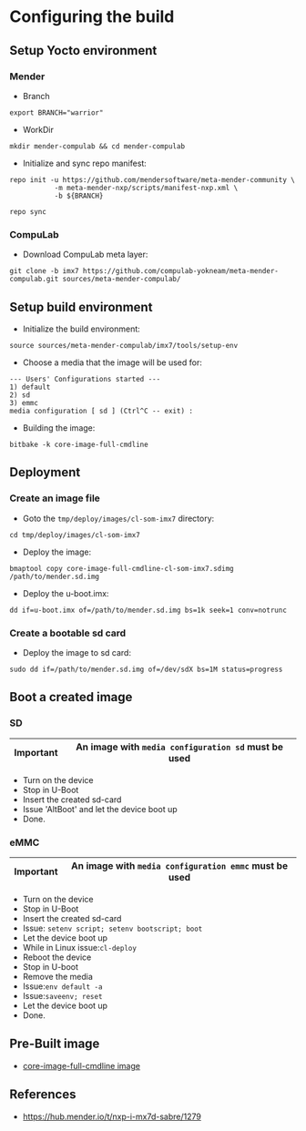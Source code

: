 # Configuring the build

## Setup Yocto environment

### Mender

* Branch
```
export BRANCH="warrior"
```
* WorkDir
```
mkdir mender-compulab && cd mender-compulab
```
* Initialize and sync repo manifest:
```
repo init -u https://github.com/mendersoftware/meta-mender-community \
           -m meta-mender-nxp/scripts/manifest-nxp.xml \
           -b ${BRANCH}

repo sync
```

### CompuLab

* Download CompuLab meta layer:
```
git clone -b imx7 https://github.com/compulab-yokneam/meta-mender-compulab.git sources/meta-mender-compulab/
```

## Setup build environment
* Initialize the build environment:
```
source sources/meta-mender-compulab/imx7/tools/setup-env
```

* Choose a media that the image will be used for:
```
--- Users' Configurations started ---
1) default
2) sd
3) emmc
media configuration [ sd ] (Ctrl^C -- exit) :
```

* Building the image:
```
bitbake -k core-image-full-cmdline
```

## Deployment
### Create an image file
* Goto the `tmp/deploy/images/cl-som-imx7` directory:
```
cd tmp/deploy/images/cl-som-imx7
```

* Deploy the image:
```
bmaptool copy core-image-full-cmdline-cl-som-imx7.sdimg /path/to/mender.sd.img
```

* Deploy the u-boot.imx:
```
dd if=u-boot.imx of=/path/to/mender.sd.img bs=1k seek=1 conv=notrunc
```

### Create a bootable sd card
* Deploy the image to sd card:
```
sudo dd if=/path/to/mender.sd.img of=/dev/sdX bs=1M status=progress
```

## Boot a created image
### SD

Important | An image with `media configuration sd` must be used |
--- | --- |

* Turn on the device
* Stop in U-Boot
* Insert the created sd-card
* Issue 'AltBoot' and let the device boot up
* Done.

### eMMC

Important | An image with `media configuration emmc` must be used |
--- | --- |

* Turn on the device
* Stop in U-Boot
* Insert the created sd-card
* Issue: ```setenv script; setenv bootscript; boot```
* Let the device boot up
* While in Linux issue:```cl-deploy```
* Reboot the device
* Stop in U-boot
* Remove the media
* Issue:```env default -a```
* Issue:```saveenv; reset```
* Let the device boot up
* Done.

## Pre-Built image
* [core-image-full-cmdline image](https://drive.google.com/drive/folders/1ZRijCNB07aNvu3uUNTiG4YJgRuCXPYaV)

## References
* https://hub.mender.io/t/nxp-i-mx7d-sabre/1279
